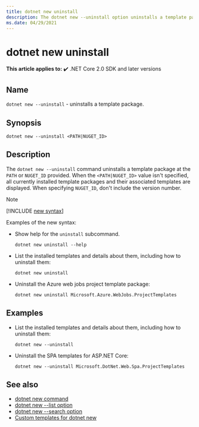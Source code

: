 ```yaml
---
title: dotnet new uninstall
description: The dotnet new --uninstall option uninstalls a template package.
ms.date: 04/29/2021
---
```

# dotnet new uninstall

**This article applies to:** ✔️ .NET Core 2.0 SDK and later versions

## Name

`dotnet new --uninstall` - uninstalls a template package.

## Synopsis

```dotnetcli
dotnet new --uninstall <PATH|NUGET_ID>
```

## Description

The `dotnet new --uninstall` command uninstalls a template package at the `PATH` or `NUGET_ID` provided. When the `<PATH|NUGET_ID>` value isn't specified, all currently installed template packages and their associated templates are displayed. When specifying `NUGET_ID`, don't include the version number.

<!-- markdownlint-disable MD012 -->
> [!NOTE]
> [!INCLUDE [new syntax](../../../includes/dotnet-new-7-0-syntax.md)]
>
> Examples of the new syntax:
>
> - Show help for the `uninstall` subcommand.
>
>   ```dotnetcli
>   dotnet new uninstall --help
>   ```
>
> - List the installed templates and details about them, including how to uninstall them:
>
>   ```dotnetcli
>   dotnet new uninstall
>   ```
>
> - Uninstall the Azure web jobs project template package:
>
>   ```dotnetcli
>   dotnet new uninstall Microsoft.Azure.WebJobs.ProjectTemplates
>   ```

## Examples

- List the installed templates and details about them, including how to uninstall them:

  ```dotnetcli
  dotnet new --uninstall
  ```

- Uninstall the SPA templates for ASP.NET Core:

  ```dotnetcli
  dotnet new --uninstall Microsoft.DotNet.Web.Spa.ProjectTemplates
  ```

## See also

- [dotnet new command](dotnet-new.md)
- [dotnet new --list option](dotnet-new-list.md)
- [dotnet new --search option](dotnet-new-search.md)
- [Custom templates for dotnet new](custom-templates.md)
